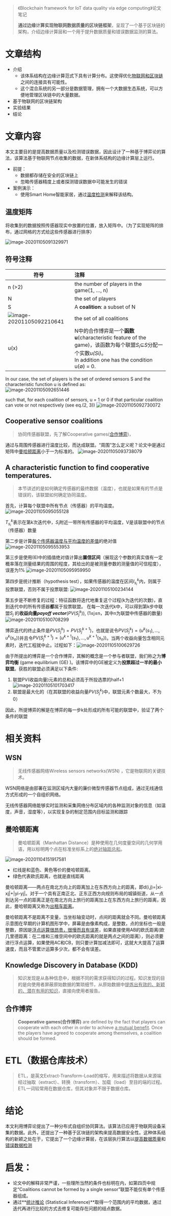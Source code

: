 > 《Blockchain framework for IoT data quality via edge computing》论文笔记
>
> **通过边缘计算实现物联网数据质量的区块链框架**，呈现了一个基于区块链的架构，介绍边缘计算层和一个用于提升数据质量和错误数据监测的算法。

# 文章结构

* 介绍
  * 该体系结构在边缘计算范式下具有计算分布。这使得优化<u>物联网和区块链</u>之间的连接具有可能性。
  * 这个混合系统的另一部分是数据管理，拥有一个大数据生态系统，可以方便地管理区块链中的大量数据。
* 基于物联网的区块链架构
* 实验结果
* 结论



# 文章内容

本文主要目的是提高数据质量以及检测错误数据，因此设计了一种基于博弈论的算法，该算法基于物联网节点收集的数据，在新体系结构的边缘计算层上运行。

* 前提：
  * 数据都存储在安全的区块链上
  * 忽略传感器精度上或者探测错误数据中可能发生的错误
* 案例演示：
  * 使用Smart Home智能家居，通过<u>温度检测</u>来解释该结构。

## 温度矩阵

将收集到的数据按照传感器现实中放置的位置，放入矩阵中。（为了实现矩阵的排布，通过网格的方式给这些传感器进行排序）

![image-20201105091329971](Blockchain%20framework%20for%20IoT%20data%20quality%20via%20edge%20computing.assets/image-20201105091329971.png)

## 符号注释

|符号|注释|
| ------ | :----------------------------------------- |
| n (>2) | the number of players in the game(1, …, n) |
| N      | the set of players |
| S | A **coalition**: a subset of N |
| ![image-20201105092210641](Blockchain%20framework%20for%20IoT%20data%20quality%20via%20edge%20computing.assets/image-20201105092210641.png) | the set of all coalitions |
| u(x) | N中的合作博弈是一个**函数u**(characteristic feature of the game)，该函数为每个联盟$S_i$⊆$S$分配一个实数*u(Si)*。<br />In addition one has the condition u(∅) = 0. |

In our case, the set of players is the set of ordered sensors S and the
characteristic function u is defined as:  
![image-20201105092651446](Blockchain%20framework%20for%20IoT%20data%20quality%20via%20edge%20computing.assets/image-20201105092651446.png)

such that, for each coalition of sensors, u = 1 or 0 if that particular coalition can vote or not respectively (see eq.(2, 3))
![image-20201105092730072](Blockchain%20framework%20for%20IoT%20data%20quality%20via%20edge%20computing.assets/image-20201105092730072.png)

## Cooperative sensor coalitions

> 协同传感器联盟，先了解Cooperative games([合作博弈](#合作博弈))，

通过与周围传感器进行温度比较，而达成联盟。“周围”怎么定义呢？论文中是通过矩阵中[曼哈顿距离](#曼哈顿距离)小于一为标准的。
![image-20201105093738079](Blockchain%20framework%20for%20IoT%20data%20quality%20via%20edge%20computing.assets/image-20201105093738079.png)

## A characteristic function to find cooperative temperatures.

> 本节讲述的是如何确定传感器的最终数据（温度），也就是如果有的节点是错误的，该联盟如何确定协同温度。

首先，计算每个联盟中所有节点（传感器）的平均温度。
![image-20201105095055128](Blockchain%20framework%20for%20IoT%20data%20quality%20via%20edge%20computing.assets/image-20201105095055128.png)

$T_{s_{i}}^{k}$表示在第$k$次迭代中，$S_i$附近一带所有传感器的平均温度，V是该联盟中的节点（传感器）数量

第二步是计算<u>每个传感器温度与平均温度的差值</u>的绝对值
![image-20201105095553953](Blockchain%20framework%20for%20IoT%20data%20quality%20via%20edge%20computing.assets/image-20201105095553953.png)

第三步是使用(6)中的插值绝对值计算出**置信区间**（展现这个参数的真实值有一定概率落在测量结果的周围的程度，其给出的是被测量参数的测量值的可信程度），误差为1%
![image-20201105095959950](Blockchain%20framework%20for%20IoT%20data%20quality%20via%20edge%20computing.assets/image-20201105095959950.png)

第四步是统计推断（hypothesis test），如果传感器的温度在区间$I_{s_{i}}^{k}$内，则属于投票联盟，否则不属于投票联盟:
![image-20201105100234144](Blockchain%20framework%20for%20IoT%20data%20quality%20via%20edge%20computing.assets/image-20201105100234144.png)

第五步是不断修复的过程：特征函数将迭代地重复这个过程(k为迭代的次数)，直到迭代中的所有传感器**都**属于投票联盟。
在每一次迭代k中，可以得到第k步中联盟$S_j$ 的**收益向量*payoff vector***$\left(P V\left(S_{j}^{k}\right)\right)$, (1≤j≤n，其中n为联盟中传感器的数量)
![image-20201105100708299](Blockchain%20framework%20for%20IoT%20data%20quality%20via%20edge%20computing.assets/image-20201105100708299.png)

博弈迭代的终止条件是$PV\left(S_{j}^{k}\right)=PV\left(S_{j}^{k+1}\right)$，也就是说令$P V\left(S_{j}^{k}\right)=\left(u^{k}\left(s_{1}\right), \ldots, u^{k}\left(s_{n}\right)\right)$并且令$P V\left(S_{j}^{k+1}\right)=\left(u^{k+1}\left(s_{1}\right), \ldots, u^{k+1}\left(s_{n}\right)\right)$。当两个收益向量包含相同元素时，迭代工程就中止。过程如下：![image-20201105100629726](Blockchain%20framework%20for%20IoT%20data%20quality%20via%20edge%20computing.assets/image-20201105100629726.png)

由于所提出的博弈是一个合作博弈，其解的概念是一个参与者联盟，我们称之为**博弈均衡** (game equilibrium (GE) )。该博弈中的GE被定义为**投票超过一半的最小联盟**。获胜的联盟必须满足以下条件:

1. 联盟PV(收益向量)元素的总和必须高于所投选票的half+1
   ![image-20201105101703417](Blockchain%20framework%20for%20IoT%20data%20quality%20via%20edge%20computing.assets/image-20201105101703417.png)
2. 联盟是最大化的（在其联盟的收益向量$PV (S_j^{k})$中，联盟元素个数最大，不为0）

因此，所提博弈的解是在博弈的每一步k处形成的所有可能的联盟中，验证了两个条件的联盟




# 相关资料

## WSN

> 无线传感器网络Wireless sensors networks(WSN) ，它是物联网的关键技术。

WSN网络是由部署在监测区域内大量的廉价微型传感器节点组成，通过无线通信方式形成的一个自组织网络。

无线传感器网络能够实时监测和采集网络分布区域内的各种监测对象的信息（如温度，声音，湿度等），以实现复杂的制定范围内目标监测和跟踪

## 曼哈顿距离

> 曼哈顿距离（Manhattan Distance）是种使用在几何度量空间的几何学用语，用以标明两个点在标准坐标系上的<u>绝对轴距总和</u>。

![image-20201104151917581](Blockchain%20framework%20for%20IoT%20data%20quality%20via%20edge%20computing.assets/image-20201104151917581.png)

* 红线是和蓝色、黄色等价的曼哈顿距离。
* 绿色代表欧氏距离，也就是直线距离

曼哈顿距离——两点在南北方向上的距离加上在东西方向上的距离，即d(i,j)=|xi-xj|+|yi-yj|。对于一个具有正南正北、正东正西方向规则布局的城镇街道，从一点到达另一点的距离正是在南北方向上旅行的距离加上在东西方向上旅行的距离，因此，曼哈顿距离又称为<u>出租车距离</u>。

曼哈顿距离不是距离不变量，当坐标轴变动时，点间的距离就会不同。曼哈顿距离示意图在早期的计算机图形学中，屏幕是由像素构成，是整数，点的坐标也一般是整数，原因是<u>浮点运算很昂贵，很慢而且有误差</u>，如果直接使用AB的欧氏距离(欧几里德距离：在二维和三维空间中的欧氏距离的就是两点之间的距离），则必须要进行浮点运算，如果使用AC和CB，则只要计算加减法即可，这就大大提高了运算速度，而且不管累计运算多少次，都不会有误差。

## Knowledge Discovery in Database (KDD)

> 知识发现是从各种信息中，根据不同的需求获得知识的过程。知识发现的目的是向使用者屏蔽原始数据的繁琐细节，从原始数据中<u>提炼出有效的、新颖的、潜在有用的知识</u>，直接向使用者报告。



## 合作博弈

> **Cooperative games(合作博弈)** are defined by the fact that players can cooperate with each other in order to achieve <u>a mutual benefit</u>. Once the
> players have agreed to cooperate among themselves, a coalition
> should be formed.  



# ETL（数据仓库技术）

> ETL，是英文Extract-Transform-Load的缩写，用来描述将数据从来源端经过抽取（extract）、转换（transform）、加载（load）至目的端的过程。ETL一词较常用在数据仓库，但其对象并不限于数据仓库。



# 结论

本文利用博弈论提出了一种分布式自组织协同算法。该算法已应用于物联网设备采集的数据。此外，还提出了一种基于区块链的架构来提高数据安全性。这种体系结构的新颖之处在于，它提出了一个边缘计算层，在该层执行算法以<u>提高数据质量</u>和<u>错误数据检测</u>



# 启发：

* 论文中的解释非常严谨，一些理所当然的条件也标明在内，如第四页中规定“Coalitions cannot be formed by a single sensor”联盟不能仅有单个传感器组成。
* 通过**[统计推论](https://blog.csdn.net/huangkaihong/article/details/106741357) (Statistical Inference)**取得一个范围内的平均数据，通过迭代再进行比较的方式去修复可能存在问题的结点数据。